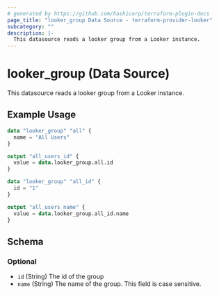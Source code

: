 ```yaml
---
# generated by https://github.com/hashicorp/terraform-plugin-docs
page_title: "looker_group Data Source - terraform-provider-looker"
subcategory: ""
description: |-
  This datasource reads a looker group from a Looker instance.
---
```


# looker_group (Data Source)

This datasource reads a looker group from a Looker instance.

## Example Usage

```terraform
data "looker_group" "all" {
  name = "All Users"
}

output "all_users_id" {
  value = data.looker_group.all.id
}

data "looker_group" "all_id" {
  id = "1"
}

output "all_users_name" {
  value = data.looker_group.all_id.name
}
```

<!-- schema generated by tfplugindocs -->
## Schema

### Optional

- `id` (String) The id of the group
- `name` (String) The name of the group. This field is case sensitive.


